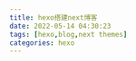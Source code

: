 ```yaml
---
title: hexo搭建next博客
date: 2022-05-14 04:30:23
tags: [hexo,blog,next themes]
categories: hexo
---
```

